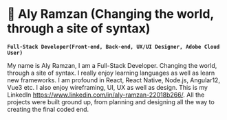 # 😬 Aly Ramzan (Changing the world, through a site of syntax) 

**`Full-Stack Developer(Front-end, Back-end, UX/UI Designer, Adobe Cloud User)`**

My name is Aly Ramzan, I am a Full-Stack Developer. Changing the world, through a site of syntax. I really enjoy learning languages as well as learn new frameworks. I am profound in React, React Native, Node.js, Angular12, Vue3 etc. I also enjoy wireframing, UI, UX as well as design. This is my LinkedIn https://www.linkedin.com/in/aly-ramzan-22018b266/. All the projects were built ground up, from planning and designing all the way to creating the final coded end. 

